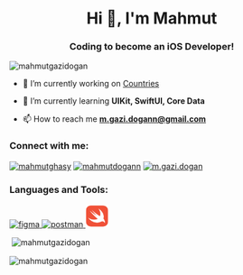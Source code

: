 <h1 align="center">Hi 👋, I'm Mahmut</h1>
<h3 align="center">Coding to become an iOS Developer!</h3>

<p align="left"> <img src="https://komarev.com/ghpvc/?username=mahmutgazidogan&label=Profile%20views&color=0e75b6&style=flat" alt="mahmutgazidogan" /> </p>

- 🔭 I’m currently working on [Countries](https://github.com/mahmutgazidogan/Countries)

- 🌱 I’m currently learning **UIKit, SwiftUI, Core Data**

- 📫 How to reach me **m.gazi.dogann@gmail.com**

<h3 align="left">Connect with me:</h3>
<p align="left">
<a href="https://twitter.com/mahmutghasy" target="blank"><img align="center" src="https://raw.githubusercontent.com/rahuldkjain/github-profile-readme-generator/master/src/images/icons/Social/twitter.svg" alt="mahmutghasy" height="30" width="40" /></a>
<a href="https://linkedin.com/in/mahmutdogann" target="blank"><img align="center" src="https://raw.githubusercontent.com/rahuldkjain/github-profile-readme-generator/master/src/images/icons/Social/linked-in-alt.svg" alt="mahmutdogann" height="30" width="40" /></a>
<a href="https://instagram.com/m.gazi.dogan" target="blank"><img align="center" src="https://raw.githubusercontent.com/rahuldkjain/github-profile-readme-generator/master/src/images/icons/Social/instagram.svg" alt="m.gazi.dogan" height="30" width="40" /></a>
</p>

<h3 align="left">Languages and Tools:</h3>
<p align="left"> <a href="https://www.figma.com/" target="_blank" rel="noreferrer"> <img src="https://www.vectorlogo.zone/logos/figma/figma-icon.svg" alt="figma" width="40" height="40"/> </a> <a href="https://postman.com" target="_blank" rel="noreferrer"> <img src="https://www.vectorlogo.zone/logos/getpostman/getpostman-icon.svg" alt="postman" width="40" height="40"/> </a> <a href="https://developer.apple.com/swift/" target="_blank" rel="noreferrer"> <img src="https://raw.githubusercontent.com/devicons/devicon/master/icons/swift/swift-original.svg" alt="swift" width="40" height="40"/> </a> </p>

<p>&nbsp;<img align="center" src="https://github-readme-stats.vercel.app/api?username=mahmutgazidogan&show_icons=true&theme=dark&title_color=ffffff&text_color=ffffff&locale=en" alt="mahmutgazidogan" /></p>

<p><img align="center" src="https://github-readme-streak-stats.herokuapp.com/?user=mahmutgazidogan&theme=dark" alt="mahmutgazidogan" /></p>
